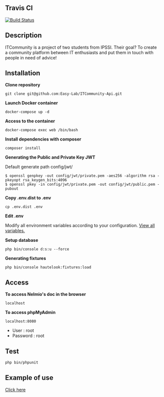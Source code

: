 ## Travis CI

[![Build Status](https://travis-ci.org/Easy-Lab/ITCommunity-Api.svg?branch=develop)](https://travis-ci.org/Easy-Lab/ITCommunity-Api)

## Description

ITCommunity is a project of two students from IPSSI. Their goal? To create a community platform between IT enthusiasts and put them in touch with people in need of advice!

## Installation

**Clone repository**

`git clone git@github.com:Easy-Lab/ITCommunity-Api.git`

**Launch Docker container**

`docker-compose up -d`

**Access to the container**

`docker-compose exec web /bin/bash`

**Install dependencies with composer**

`composer install`

**Generating the Public and Private Key JWT**

Default generate path config/jwt/
```
$ openssl genpkey -out config/jwt/private.pem -aes256 -algorithm rsa -pkeyopt rsa_keygen_bits:4096
$ openssl pkey -in config/jwt/private.pem -out config/jwt/public.pem -pubout
```

**Copy .env.dist to .env**

`cp .env.dist .env`

**Edit .env**

Modify all environment variables according to your configuration. [View all variables.](https://github.com/Easy-Lab/ITCommunity-Api/blob/develop/ENV.md)

**Setup database**

`php bin/console d:s:u --force`

**Generating fixtures**

`php bin/console hautelook:fixtures:load`

## Access

**To access Nelmio's doc in the browser**
  
`localhost`

**To access phpMyAdmin**

`localhost:8080`
- User : root
- Password :  root

## Test

```bash
php bin/phpunit
```

## Example of use

[Click here](https://github.com/Easy-Lab/ITCommunity-Api/blob/develop/EXAMPLES.md)
